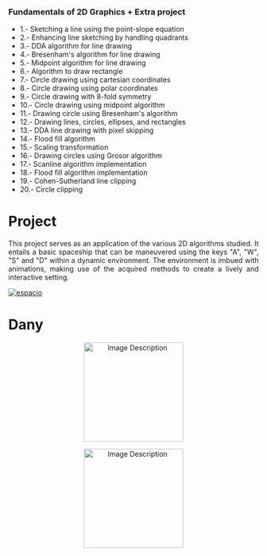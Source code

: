 ### Fundamentals of 2D Graphics + Extra project

- 1.-  Sketching a line using the point-slope equation
- 2.-  Enhancing line sketching by handling quadrants
- 3.-  DDA algorithm for line drawing
- 4.-  Bresenham's algorithm for line drawing
- 5.-  Midpoint algorithm for line drawing
- 6.-  Algorithm to draw rectangle
- 7.- Circle drawing using cartesian coordinates
- 8.- Circle drawing using polar coordinates
- 9.- Circle drawing with 8-fold symmetry
- 10.- Circle drawing using midpoint algorithm
- 11.- Drawing circle using Bresenham's algorithm
- 12.- Drawing lines, circles, ellipses, and rectangles
- 13.- DDA line drawing with pixel skipping
- 14.- Flood fill algorithm
- 15.- Scaling transformation
- 16.- Drawing circles using Grosor algorithm
- 17.- Scanline algorithm implementation
- 18.- Flood fill algorithm implementation
- 19.- Cohen-Sutherland line clipping
- 20.- Circle clipping

# Project
<div style="text-align: justify;">
This project serves as an application of the various 2D algorithms studied. It entails a basic spaceship that can be maneuvered using the keys "A", "W", "S" and "D" within a dynamic environment. The environment is imbued with animations, making use of the acquired methods to create a lively and interactive setting.
</div>

<a href='https://postimages.org/' target='_blank'><img src='https://i.postimg.cc/sXHFWJ2J/espacio.jpg' border='0' alt='espacio'/></a>

# Dany

<p align="center">
  <img src="https://computerworldmexico.com.mx/wp-content/uploads/2021/03/Java.jpg" alt="Image Description"  width="200">
</p>

<p align="center">
  <img src="https://cdn-icons-png.flaticon.com/512/5273/5273716.png" alt="Image Description"  width="200">
</p>

